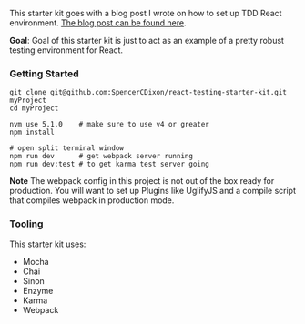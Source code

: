This starter kit goes with a blog post I wrote on how to set up TDD React
environment.  [The blog post can be found here](http://spencerdixon.com/blog/setting-up-testing-in-react.html).

**Goal**: Goal of this starter kit is just to act as an example of a pretty
robust testing environment for React.  

### Getting Started
```
git clone git@github.com:SpencerCDixon/react-testing-starter-kit.git myProject
cd myProject

nvm use 5.1.0    # make sure to use v4 or greater
npm install

# open split terminal window
npm run dev      # get webpack server running
npm run dev:test # to get karma test server going
```

**Note** The webpack config in this project is not out of the box ready for
production.  You will want to set up Plugins like UglifyJS and a
compile script that compiles webpack in production mode.


### Tooling
This starter kit uses:
* Mocha
* Chai
* Sinon
* Enzyme
* Karma
* Webpack   
